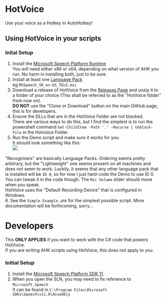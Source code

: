# HotVoice

Use your voice as a Hotkey in AutoHotkey!  

## Using HotVoice in your scripts
### Inital Setup
1. Install the [Microsoft Speech Platform Runtime](https://www.microsoft.com/en-us/download/details.aspx?id=27225)  
You will need either x86 or x64, depending on what version of AHK you run. No harm in installing both, just to be sure.  
2. Install at least one [Language Pack](https://www.microsoft.com/en-us/download/details.aspx?id=27224)  
eg `MSSpeech_SR_en-US_TELE.msi`  
3. Download a release of HotVoice from the [Releases Page](https://github.com/evilC/HotVoice/releases) and unzip it to a folder of your choice (This shall be referred to as the "HotVoice folder" from now on).    
**DO NOT** use the "Clone or Download" button on the main GitHub page, this is for developers.  
4. Ensure the DLLs that are in the HotVoice Folder are not blocked.  
There are various ways to do this, but I find the simplest is to run the powershell command `Get-ChildItem -Path '.' -Recurse | Unblock-File` in the Hotvoice Folder.  
5. Run the Demo script and make sure it works for you.  
It should look something like this:  
![](https://i.imgur.com/XI0sqC8.png) 

"Recognizers" are basically Language Packs. Ordering seems pretty arbitrary, but the "Lightweight" one seems present on all machines and does not seem to work. Luckily, it seems that any other language pack that is installed will be `ID 0`, so for now I just hard-code the Demo to use ID 0. You can tweak it in the code though. 
The `Mic Volume` slider should move when you speak.  
HotVoice uses the "Default Recording Device" that is configured in Windows.  
6. See the `Simple Example.ahk` for the simplest possible script. More documentation will be forthcoming, sorry...

# Developers
This **ONLY APPLIES** if you want to work with the C# code that powers HotVoice.  
If you are writing AHK scripts using HotVoice, this does not apply to you.  
### Initial Setup
1. Install the [Microsoft Speech Platform SDK 11](https://msdn.microsoft.com/en-us/library/hh362873(v=office.14).aspx#Anchor_2).  
2. When you open the SLN, you may need to fix reference to `Microsoft.Speech`  
It can be found in `C:\Program Files\Microsoft SDKs\Speech\v11.0\Assembly` 

